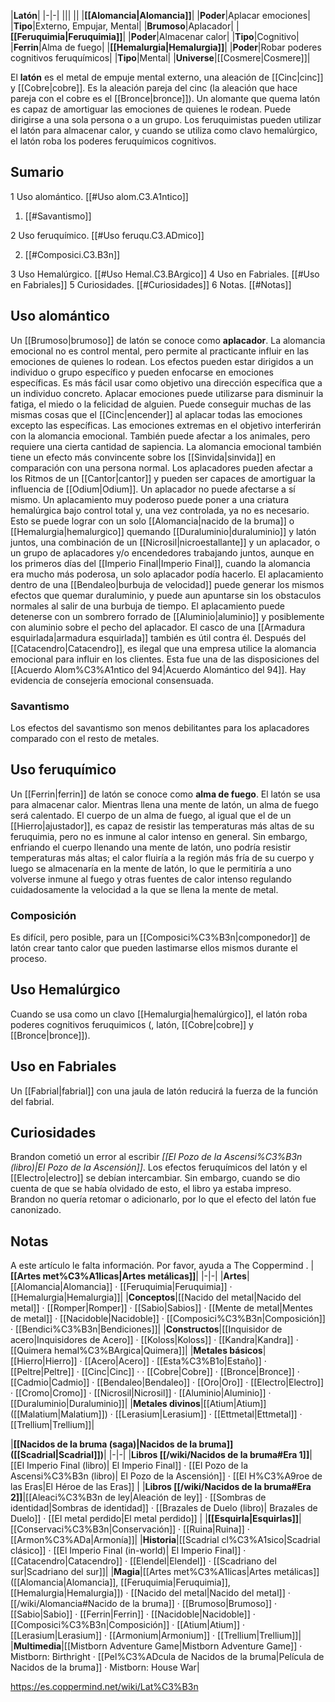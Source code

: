 

|**Latón**|
|-|-|
|||
||
|**[[Alomancia\|Alomancia]]**|
|**Poder**|Aplacar emociones|
|**Tipo**|Externo, Empujar, Mental|
|**Brumoso**|Aplacador|
|**[[Feruquimia\|Feruquimia]]**|
|**Poder**|Almacenar calor|
|**Tipo**|Cognitivo|
|**Ferrin**|Alma de fuego|
|**[[Hemalurgia\|Hemalurgia]]**|
|**Poder**|Robar poderes cognitivos feruquímicos|
|**Tipo**|Mental|
|**Universe**|[[Cosmere\|Cosmere]]|

El **latón** es el metal de empuje mental externo, una aleación de [[Cinc\|cinc]] y [[Cobre\|cobre]]. Es la aleación pareja del cinc (la aleación que hace pareja con el cobre es el [[Bronce\|bronce]]). Un alomante que quema latón es capaz de amortiguar las emociones de quienes le rodean. Puede dirigirse a una sola persona o a un grupo. Los feruquimistas pueden utilizar el latón para almacenar calor, y cuando se utiliza como clavo hemalúrgico, el latón roba los poderes feruquímicos cognitivos.

## Sumario

1 Uso alomántico. [[#Uso alom.C3.A1ntico]] 

1. [[#Savantismo]] 


2 Uso feruquímico. [[#Uso feruqu.C3.ADmico]] 

2. [[#Composici.C3.B3n]] 


3 Uso Hemalúrgico. [[#Uso Hemal.C3.BArgico]] 
4 Uso en Fabriales. [[#Uso en Fabriales]] 
5 Curiosidades. [[#Curiosidades]] 
6 Notas. [[#Notas]] 


## Uso alomántico
Un [[Brumoso\|brumoso]] de latón se conoce como **aplacador**. La alomancia emocional no es control mental, pero permite al practicante influir en las emociones de quienes lo rodean. Los efectos pueden estar dirigidos a un individuo o grupo específico y pueden enfocarse en emociones específicas. Es más fácil usar como objetivo una dirección específica que a un individuo concreto.
Aplacar emociones puede utilizarse para disminuir la fatiga, el miedo o la felicidad de alguien. Puede conseguir muchas de las mismas cosas que el [[Cinc\|encender]] al aplacar todas las emociones excepto las específicas. Las emociones extremas en el objetivo interferirán con la alomancia emocional. También puede afectar a los animales, pero requiere una cierta cantidad de sapiencia. La alomancia emocional también tiene un efecto más convincente sobre los [[Sinvida\|sinvida]] en comparación con una persona normal. Los aplacadores pueden afectar a los Ritmos de un [[Cantor\|cantor]] y pueden ser capaces de amortiguar la influencia de [[Odium\|Odium]]. Un aplacador no puede afectarse a sí mismo.
Un aplacamiento muy poderoso puede poner a una criatura hemalúrgica bajo control total y, una vez controlada, ya no es necesario. Esto se puede lograr con un solo [[Alomancia\|nacido de la bruma]] o [[Hemalurgia\|hemalurgico]] quemando [[Duraluminio\|duraluminio]] y latón juntos, una combinación de un [[Nicrosil\|nicroestallante]] y un aplacador, o un grupo de aplacadores y/o encendedores trabajando juntos, aunque en los primeros días del [[Imperio Final\|Imperio Final]], cuando la alomancia era mucho más poderosa, un solo aplacador podía hacerlo.
El aplacamiento dentro de una [[Bendaleo\|burbuja de velocidad]] puede generar los mismos efectos que quemar duraluminio, y puede aun apuntarse sin los obstaculos normales al salir de una burbuja de tiempo. El aplacamiento puede detenerse con un sombrero forrado de [[Aluminio\|aluminio]] y posiblemente con aluminio sobre el pecho del aplacador. El casco de una [[Armadura esquirlada\|armadura esquirlada]] también es útil contra él.
Después del [[Catacendro\|Catacendro]], es ilegal que una empresa utilice la alomancia emocional para influir en los clientes. Esta fue una de las disposiciones del [[Acuerdo Alom%C3%A1ntico del 94\|Acuerdo Alomántico del 94]]. Hay evidencia de consejería emocional consensuada.

### Savantismo
Los efectos del savantismo son menos debilitantes para los aplacadores comparado con el resto de metales.

## Uso feruquímico
Un [[Ferrin\|ferrin]] de latón se conoce como **alma de fuego**. El latón se usa para almacenar calor. Mientras llena una mente de latón, un alma de fuego será calentado. El cuerpo de un alma de fuego, al igual que el de un [[Hierro\|ajustador]], es capaz de resistir las temperaturas más altas de su feruquimia, pero no es inmune al calor intenso en general. Sin embargo, enfriando el cuerpo llenando una mente de latón, uno podría resistir temperaturas más altas; el calor fluiría a la región más fría de su cuerpo y luego se almacenaría en la mente de latón, lo que le permitiría a uno volverse inmune al fuego y otras fuentes de calor intenso regulando cuidadosamente la velocidad a la que se llena la mente de metal.

### Composición
Es difícil, pero posible, para un [[Composici%C3%B3n\|componedor]] de latón crear tanto calor que pueden lastimarse ellos mismos durante el proceso.

## Uso Hemalúrgico
Cuando se usa como un clavo [[Hemalurgia\|hemalúrgico]], el latón roba poderes cognitivos feruquimicos (, latón, [[Cobre\|cobre]] y [[Bronce\|bronce]]).

## Uso en Fabriales
Un [[Fabrial\|fabrial]] con una jaula de latón reducirá la fuerza de la función del fabrial.

## Curiosidades
Brandon cometió un error al escribir *[[El Pozo de la Ascensi%C3%B3n (libro)\|El Pozo de la Ascensión]]*. Los efectos feruquímicos del latón y el [[Electro\|electro]] se debían intercambiar. Sin embargo, cuando se dio cuenta de que se había olvidado de esto, el libro ya estaba impreso. Brandon no quería retomar o adicionarlo, por lo que el efecto del latón fue canonizado.
## Notas

A este artículo le falta información. Por favor, ayuda a The Coppermind .
|**[[Artes met%C3%A1licas\|Artes metálicas]]**|
|-|-|
|**Artes**|[[Alomancia\|Alomancia]] · [[Feruquimia\|Feruquimia]] · [[Hemalurgia\|Hemalurgia]]|
|**Conceptos**|[[Nacido del metal\|Nacido del metal]] · [[Romper\|Romper]] · [[Sabio\|Sabios]] · [[Mente de metal\|Mentes de metal]] · [[Nacidoble\|Nacidoble]] · [[Composici%C3%B3n\|Composición]] · [[Bendici%C3%B3n\|Bendiciones]]|
|**Constructos**|[[Inquisidor de acero\|Inquisidores de Acero]] · [[Koloss\|Koloss]] · [[Kandra\|Kandra]] · [[Quimera hemal%C3%BArgica\|Quimera]]|
|**Metales básicos**|[[Hierro\|Hierro]] · [[Acero\|Acero]] · [[Esta%C3%B1o\|Estaño]] · [[Peltre\|Peltre]] · [[Cinc\|Cinc]] ·  · [[Cobre\|Cobre]] · [[Bronce\|Bronce]] · [[Cadmio\|Cadmio]] · [[Bendaleo\|Bendaleo]] · [[Oro\|Oro]] · [[Electro\|Electro]] · [[Cromo\|Cromo]] · [[Nicrosil\|Nicrosil]] · [[Aluminio\|Aluminio]] · [[Duraluminio\|Duraluminio]]|
|**Metales divinos**|[[Atium\|Atium]] ([[Malatium\|Malatium]]) · [[Lerasium\|Lerasium]] · [[Ettmetal\|Ettmetal]] · [[Trellium\|Trellium]]|

|**[[Nacidos de la bruma (saga)\|Nacidos de la bruma]] ([[Scadrial\|Scadrial]])**|
|-|-|
|**Libros [[/wiki/Nacidos de la bruma#Era 1]]**|[[El Imperio Final (libro)\| El Imperio Final]] · [[El Pozo de la Ascensi%C3%B3n (libro)\| El Pozo de la Ascensión]] · [[El H%C3%A9roe de las Eras\|El Héroe de las Eras]] |
|**Libros [[/wiki/Nacidos de la bruma#Era 2]]**|[[Aleaci%C3%B3n de ley\|Aleación de ley]] · [[Sombras de identidad\|Sombras de identidad]] · [[Brazales de Duelo (libro)\| Brazales de Duelo]] · [[El metal perdido\|El metal perdido]]  |
|**[[Esquirla\|Esquirlas]]**|[[Conservaci%C3%B3n\|Conservación]] · [[Ruina\|Ruina]] · [[Armon%C3%ADa\|Armonía]]|
|**Historia**|[[Scadrial cl%C3%A1sico\|Scadrial clásico]] · [[El Imperio Final (in-world)\| El Imperio Final]] · [[Catacendro\|Catacendro]] · [[Elendel\|Elendel]] · [[Scadriano del sur\|Scadriano del sur]]|
|**Magia**|[[Artes met%C3%A1licas\|Artes metálicas]] ([[Alomancia\|Alomancia]], [[Feruquimia\|Feruquimia]], [[Hemalurgia\|Hemalurgia]]) · [[Nacido del metal\|Nacido del metal]] · [[/wiki/Alomancia#Nacido de la bruma]] · [[Brumoso\|Brumoso]] · [[Sabio\|Sabio]] · [[Ferrin\|Ferrin]] · [[Nacidoble\|Nacidoble]] · [[Composici%C3%B3n\|Composición]] · [[Atium\|Atium]] · [[Lerasium\|Lerasium]] · [[Armonium\|Armonium]] · [[Trellium\|Trellium]]|
|**Multimedia**|[[Mistborn Adventure Game\|Mistborn Adventure Game‎‎]] · Mistborn: Birthright · [[Pel%C3%ADcula de Nacidos de la bruma\|Película de Nacidos de la bruma]] · Mistborn: House War|



https://es.coppermind.net/wiki/Lat%C3%B3n